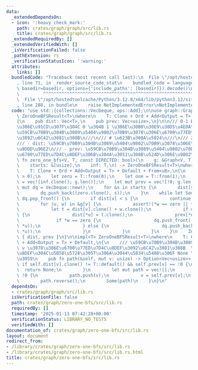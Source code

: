 ```yaml
---
data:
  _extendedDependsOn:
  - icon: ':heavy_check_mark:'
    path: crates/graph/graph/src/lib.rs
    title: crates/graph/graph/src/lib.rs
  _extendedRequiredBy: []
  _extendedVerifiedWith: []
  _isVerificationFailed: false
  _pathExtension: rs
  _verificationStatusIcon: ':warning:'
  attributes:
    links: []
  bundledCode: "Traceback (most recent call last):\n  File \"/opt/hostedtoolcache/Python/3.12.8/x64/lib/python3.12/site-packages/onlinejudge_verify/documentation/build.py\"\
    , line 71, in _render_source_code_stat\n    bundled_code = language.bundle(stat.path,\
    \ basedir=basedir, options={'include_paths': [basedir]}).decode()\n          \
    \         ^^^^^^^^^^^^^^^^^^^^^^^^^^^^^^^^^^^^^^^^^^^^^^^^^^^^^^^^^^^^^^^^^^^^^^^^^^^^^^^^^\n\
    \  File \"/opt/hostedtoolcache/Python/3.12.8/x64/lib/python3.12/site-packages/onlinejudge_verify/languages/rust.py\"\
    , line 288, in bundle\n    raise NotImplementedError\nNotImplementedError\n"
  code: "use std::{collections::VecDeque, ops::Add};\n\nuse graph::Graph;\n\npub struct\
    \ ZeroOneBFSResult<T>\nwhere\n    T: Clone + Ord + Add<Output = T> + Default,\n\
    {\n    pub dist: Vec<T>,\n    pub prev: Vec<usize>,\n}\n\n/// 0-1 BFS  \n/// \u8FBA\
    \u306E\u91CD\u307F\u304C 0 \u304B 1 \u306E\u30B0\u30E9\u30D5\u4E0A\u3067\u3001\
    \u59CB\u70B9\u304B\u3089\u5404\u9802\u70B9\u3078\u306E\u6700\u77ED\u8DDD\u96E2\
    \u3092\u6C42\u3081\u308B\n///\n/// # \u623B\u308A\u5024\n///\n/// ZeroOneBFSResult\n\
    /// - dist: \u59CB\u70B9\u304B\u3089\u5404\u9802\u70B9\u3078\u306E\u6700\u77ED\
    \u8DDD\u96E2\n/// - prev: \u59CB\u70B9\u304B\u3089\u5404\u9802\u70B9\u3078\u306E\
    \u6700\u77ED\u7D4C\u8DEF\u306B\u304A\u3051\u308B\u524D\u306E\u9802\u70B9\npub\
    \ fn zero_one_bfs<V, T, const DIRECTED: bool>(\n    g: &Graph<V, T, DIRECTED>,\n\
    \    starts: &[usize],\n    inf: T,\n) -> ZeroOneBFSResult<T>\nwhere\n    V: Clone,\n\
    \    T: Clone + Ord + Add<Output = T> + Default + From<u8>,\n{\n    assert!(starts.len()\
    \ > 0);\n    let zero = T::from(0);\n    let one = T::from(1);\n    let mut dist\
    \ = vec![inf.clone(); g.len()];\n    let mut prev = vec![!0; g.len()];\n    let\
    \ mut dq = VecDeque::new();\n    for &s in starts {\n        dist[s] = T::default();\n\
    \        dq.push_back((zero.clone(), s));\n    }\n    while let Some((s, v)) =\
    \ dq.pop_front() {\n        if dist[v] < s {\n            continue;\n        }\n\
    \        for (u, w) in &g[v] {\n            assert!(*w == zero || *w == one);\n\
    \            let t = dist[v].clone() + w.clone();\n            if dist[*u] > t\
    \ {\n                dist[*u] = t.clone();\n                prev[*u] = v;\n  \
    \              if *w == zero {\n                    dq.push_front((t.clone(),\
    \ *u));\n                } else {\n                    dq.push_back((t.clone(),\
    \ *u));\n                }\n            }\n        }\n    }\n    ZeroOneBFSResult\
    \ { dist, prev }\n}\n\nimpl<T> ZeroOneBFSResult<T>\nwhere\n    T: Clone + Ord\
    \ + Add<Output = T> + Default,\n{\n    /// \u59CB\u70B9\u304B\u3089\u9802\u70B9\
    \ v \u3078\u306E\u6700\u77ED\u7D4C\u8DEF\u3092\u6C42\u3081\u308B  \n    /// \u7D4C\
    \u8DEF\u304C\u5B58\u5728\u3057\u306A\u3044\u5834\u5408\u306F None \u3092\u8FD4\
    \u3059\n    pub fn path(&self, mut v: usize) -> Option<Vec<usize>> {\n       \
    \ if self.dist[v].clone() != T::default() && self.prev[v] == !0 {\n          \
    \  return None;\n        }\n        let mut path = vec![];\n        while v !=\
    \ !0 {\n            path.push(v);\n            v = self.prev[v];\n        }\n\
    \        path.reverse();\n        Some(path)\n    }\n}\n"
  dependsOn:
  - crates/graph/graph/src/lib.rs
  isVerificationFile: false
  path: crates/graph/zero-one-bfs/src/lib.rs
  requiredBy: []
  timestamp: '2025-01-11 07:42:28+00:00'
  verificationStatus: LIBRARY_NO_TESTS
  verifiedWith: []
documentation_of: crates/graph/zero-one-bfs/src/lib.rs
layout: document
redirect_from:
- /library/crates/graph/zero-one-bfs/src/lib.rs
- /library/crates/graph/zero-one-bfs/src/lib.rs.html
title: crates/graph/zero-one-bfs/src/lib.rs
---
```

